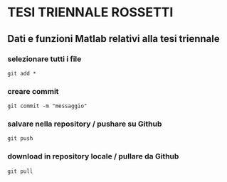 # TESI TRIENNALE ROSSETTI
## Dati e funzioni Matlab relativi alla tesi triennale

### selezionare tutti i file
```
git add *
```
### creare commit
```
git commit -m "messaggio"
```
### salvare nella repository / pushare su Github
```
git push
```
### download in repository locale / pullare da Github
```
git pull
```
